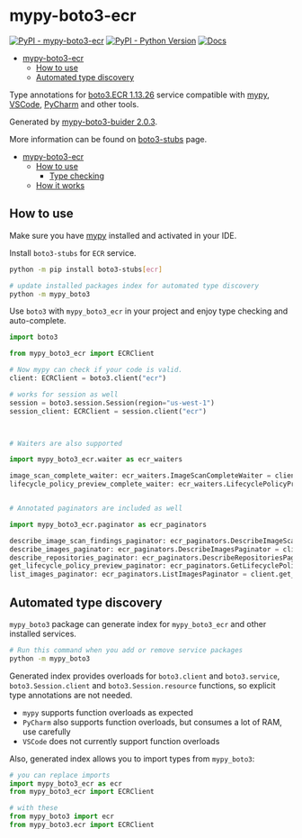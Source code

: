 # mypy-boto3-ecr

[![PyPI - mypy-boto3-ecr](https://img.shields.io/pypi/v/mypy-boto3-ecr.svg?color=blue)](https://pypi.org/project/mypy-boto3-ecr)
[![PyPI - Python Version](https://img.shields.io/pypi/pyversions/mypy-boto3-ecr.svg?color=blue)](https://pypi.org/project/mypy-boto3-ecr)
[![Docs](https://img.shields.io/readthedocs/mypy-boto3-builder.svg?color=blue)](https://mypy-boto3-builder.readthedocs.io/)

- [mypy-boto3-ecr](#mypy-boto3-ecr)
  - [How to use](#how-to-use)
  - [Automated type discovery](#automated-type-discovery)


Type annotations for
[boto3.ECR 1.13.26](https://boto3.amazonaws.com/v1/documentation/api/1.13.26/reference/services/ecr.html#ECR) service
compatible with [mypy](https://github.com/python/mypy), [VSCode](https://code.visualstudio.com/),
[PyCharm](https://www.jetbrains.com/pycharm/) and other tools.

Generated by [mypy-boto3-buider 2.0.3](https://github.com/vemel/mypy_boto3_builder).

More information can be found on [boto3-stubs](https://pypi.org/project/boto3-stubs/) page.

- [mypy-boto3-ecr](#mypy-boto3-ecr)
  - [How to use](#how-to-use)
    - [Type checking](#type-checking)
  - [How it works](#how-it-works)

## How to use

Make sure you have [mypy](https://github.com/python/mypy) installed and activated in your IDE.

Install `boto3-stubs` for `ECR` service.

```bash
python -m pip install boto3-stubs[ecr]

# update installed packages index for automated type discovery
python -m mypy_boto3
```

Use `boto3` with `mypy_boto3_ecr` in your project and enjoy type checking and auto-complete.

```python
import boto3

from mypy_boto3_ecr import ECRClient

# Now mypy can check if your code is valid.
client: ECRClient = boto3.client("ecr")

# works for session as well
session = boto3.session.Session(region="us-west-1")
session_client: ECRClient = session.client("ecr")



# Waiters are also supported

import mypy_boto3_ecr.waiter as ecr_waiters

image_scan_complete_waiter: ecr_waiters.ImageScanCompleteWaiter = client.get_waiter("image_scan_complete")
lifecycle_policy_preview_complete_waiter: ecr_waiters.LifecyclePolicyPreviewCompleteWaiter = client.get_waiter("lifecycle_policy_preview_complete")


# Annotated paginators are included as well

import mypy_boto3_ecr.paginator as ecr_paginators

describe_image_scan_findings_paginator: ecr_paginators.DescribeImageScanFindingsPaginator = client.get_paginator("describe_image_scan_findings")
describe_images_paginator: ecr_paginators.DescribeImagesPaginator = client.get_paginator("describe_images")
describe_repositories_paginator: ecr_paginators.DescribeRepositoriesPaginator = client.get_paginator("describe_repositories")
get_lifecycle_policy_preview_paginator: ecr_paginators.GetLifecyclePolicyPreviewPaginator = client.get_paginator("get_lifecycle_policy_preview")
list_images_paginator: ecr_paginators.ListImagesPaginator = client.get_paginator("list_images")
```

## Automated type discovery

`mypy_boto3` package can generate index for `mypy_boto3_ecr` and other installed services.

```bash
# Run this command when you add or remove service packages
python -m mypy_boto3
```

Generated index provides overloads for `boto3.client` and `boto3.service`,
`boto3.Session.client` and `boto3.Session.resource` functions,
so explicit type annotations are not needed.

- `mypy` supports function overloads as expected
- `PyCharm` also supports function overloads, but consumes a lot of RAM, use carefully
- `VSCode` does not currently support function overloads

Also, generated index allows you to import types from `mypy_boto3`:

```python
# you can replace imports
import mypy_boto3_ecr as ecr
from mypy_boto3_ecr import ECRClient

# with these
from mypy_boto3 import ecr
from mypy_boto3.ecr import ECRClient
```